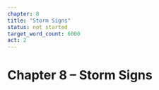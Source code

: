 ```yaml
---
chapter: 8
title: "Storm Signs"
status: not started
target_word_count: 6000
act: 2
---
```


# Chapter 8 – Storm Signs
